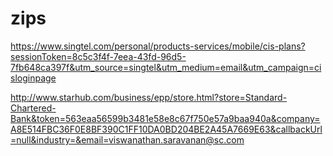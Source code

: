 # zips

https://www.singtel.com/personal/products-services/mobile/cis-plans?sessionToken=8c5c3f4f-7eea-43fd-96d5-7fb648ca397f&utm_source=singtel&utm_medium=email&utm_campaign=cisloginpage

http://www.starhub.com/business/epp/store.html?store=Standard-Chartered-Bank&token=563eaa56599b3481e58e8c67f750e57a9baa940a&company=A8E514FBC36F0E8BF390C1FF10DA0BD204BE2A45A7669E63&callbackUrl=null&industry=&email=viswanathan.saravanan@sc.com
